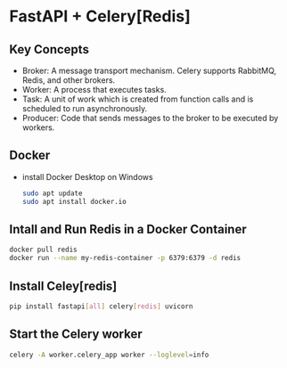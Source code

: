 # FastAPI + Celery[Redis]

## Key Concepts

- Broker: A message transport mechanism. Celery supports RabbitMQ, Redis, and other brokers.
- Worker: A process that executes tasks.
- Task: A unit of work which is created from function calls and is scheduled to run asynchronously.
- Producer: Code that sends messages to the broker to be executed by workers.

## Docker

- install Docker Desktop on Windows

  ```bash
  sudo apt update
  sudo apt install docker.io
  ```

## Intall and Run Redis in a Docker Container

```bash
docker pull redis
docker run --name my-redis-container -p 6379:6379 -d redis
```

## Install Celey[redis]

```bash
pip install fastapi[all] celery[redis] uvicorn
```

## Start the Celery worker

```bash
celery -A worker.celery_app worker --loglevel=info
```

